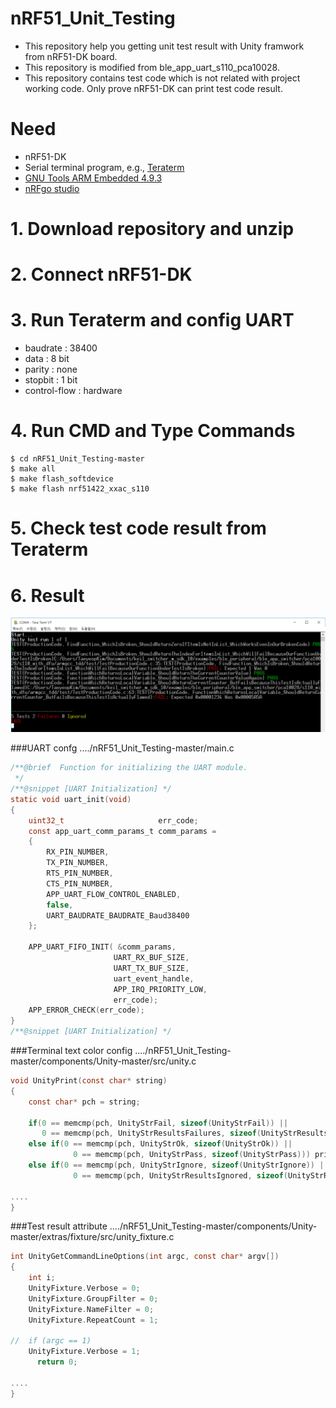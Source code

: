 # nRF51_Unit_Testing
- This repository help you getting unit test result with Unity framwork from nRF51-DK board.
- This repository is modified from ble_app_uart_s110_pca10028.
- This repository contains test code which is not related with project working code. Only prove nRF51-DK can print test code result.

# Need
- nRF51-DK
- Serial terminal program, e.g., [Teraterm](http://download.cnet.com/Tera-Term/3000-20432_4-75766675.html)
- [GNU Tools ARM Embedded 4.9.3](https://launchpad.net/gcc-arm-embedded/4.9/4.9-2015-q3-update)
- [nRFgo studio](https://www.nordicsemi.com/eng/Products/2.4GHz-RF/nRFgo-Studio)


# 1. Download repository and unzip

# 2. Connect nRF51-DK

# 3. Run Teraterm and config UART
- baudrate : 38400
- data : 8 bit
- parity : none
- stopbit : 1 bit
- control-flow : hardware

# 4. Run CMD and Type Commands
```
$ cd nRF51_Unit_Testing-master
$ make all
$ make flash_softdevice
$ make flash nrf51422_xxac_s110
```
# 5. Check test code result from Teraterm

# 6. Result
![image](docs/images/Test_Result.PNG)

###UART confg
..../nRF51_Unit_Testing-master/main.c
```C
/**@brief  Function for initializing the UART module.
 */
/**@snippet [UART Initialization] */
static void uart_init(void)
{
    uint32_t                     err_code;
    const app_uart_comm_params_t comm_params =
    {
        RX_PIN_NUMBER,
        TX_PIN_NUMBER,
        RTS_PIN_NUMBER,
        CTS_PIN_NUMBER,
        APP_UART_FLOW_CONTROL_ENABLED,
        false,
        UART_BAUDRATE_BAUDRATE_Baud38400
    };

    APP_UART_FIFO_INIT( &comm_params,
                       UART_RX_BUF_SIZE,
                       UART_TX_BUF_SIZE,
                       uart_event_handle,
                       APP_IRQ_PRIORITY_LOW,
                       err_code);
    APP_ERROR_CHECK(err_code);
}
/**@snippet [UART Initialization] */
```

###Terminal text color config
..../nRF51_Unit_Testing-master/components/Unity-master/src/unity.c
```C
void UnityPrint(const char* string)
{
    const char* pch = string;
	
	if(0 == memcmp(pch, UnityStrFail, sizeof(UnityStrFail)) ||
	   0 == memcmp(pch, UnityStrResultsFailures, sizeof(UnityStrResultsFailures))) printf("\33[31m");
	else if(0 == memcmp(pch, UnityStrOk, sizeof(UnityStrOk)) ||
			  0 == memcmp(pch, UnityStrPass, sizeof(UnityStrPass))) printf("\33[32m");
	else if(0 == memcmp(pch, UnityStrIgnore, sizeof(UnityStrIgnore)) ||
			  0 == memcmp(pch, UnityStrResultsIgnored, sizeof(UnityStrResultsIgnored))) printf("\33[33m");

....
}
```

###Test result attribute
..../nRF51_Unit_Testing-master/components/Unity-master/extras/fixture/src/unity_fixture.c
```C
int UnityGetCommandLineOptions(int argc, const char* argv[])
{
    int i;
    UnityFixture.Verbose = 0;
    UnityFixture.GroupFilter = 0;
    UnityFixture.NameFilter = 0;
    UnityFixture.RepeatCount = 1;
    
//	if (argc == 1)
    UnityFixture.Verbose = 1;
	  return 0;

....
}
```

